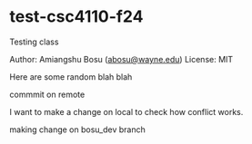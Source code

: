 # test-csc4110-f24
Testing  class

Author: Amiangshu Bosu (abosu@wayne.edu)
License: MIT

Here are some random blah blah

commmit on remote

I want to make a change on local to check how conflict works.

making change on bosu_dev branch
